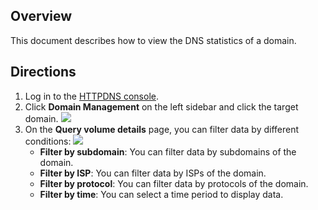 ﻿

## Overview
This document describes how to view the DNS statistics of a domain.

## Directions
1. Log in to the [HTTPDNS console](https://console.cloud.tencent.com/httpdns).
2. Click **Domain Management** on the left sidebar and click the target domain.
![](https://main.qcloudimg.com/raw/44894078a6b9e29136bb2164a5ba936b.png)
3. On the **Query volume details** page, you can filter data by different conditions:
![](https://main.qcloudimg.com/raw/ccb8be90f2face258c14cc69d3e58e14.png)
    - **Filter by subdomain**: You can filter data by subdomains of the domain.
    - **Filter by ISP**: You can filter data by ISPs of the domain.
    - **Filter by protocol**: You can filter data by protocols of the domain.
    - **Filter by time**: You can select a time period to display data.
 

